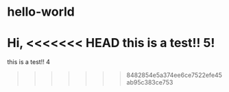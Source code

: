 # hello-world

Hi, 
<<<<<<< HEAD
this is a test!! 5!
=======
this is a test!! 4
>>>>>>> 8482854e5a374ee6ce7522efe45ab95c383ce753
